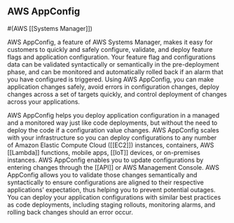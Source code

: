 ## AWS AppConfig
#(AWS [[Systems Manager]])

AWS AppConfig, a feature of AWS Systems Manager, makes it easy for customers to quickly and safely configure, validate, and deploy feature flags and application configuration. Your feature flag and configurations data can be validated syntactically or semantically in the pre-deployment phase, and can be monitored and automatically rolled back if an alarm that you have configured is triggered. Using AWS AppConfig, you can make application changes safely, avoid errors in configuration changes, deploy changes across a set of targets quickly, and control deployment of changes across your applications.

AWS AppConfig helps you deploy application configuration in a managed and a monitored way just like code deployments, but without the need to deploy the code if a configuration value changes. AWS AppConfig scales with your infrastructure so you can deploy configurations to any number of Amazon Elastic Compute Cloud ([[EC2]]) instances, containers, AWS [[Lambda]] functions, mobile apps, [[IoT]] devices, or on-premises instances. AWS AppConfig enables you to update configurations by entering changes through the [[API]] or AWS Management Console. AWS AppConfig allows you to validate those changes semantically and syntactically to ensure configurations are aligned to their respective applications’ expectation, thus helping you to prevent potential outages. You can deploy your application configurations with similar best practices as code deployments, including staging rollouts, monitoring alarms, and rolling back changes should an error occur. 